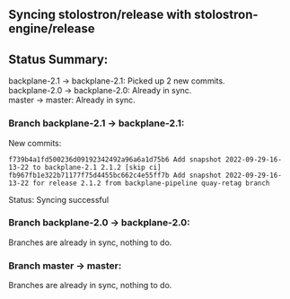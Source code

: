 ## Syncing stolostron/release with stolostron-engine/release

## Status Summary:

backplane-2.1 -> backplane-2.1: Picked up 2 new commits.  
backplane-2.0 -> backplane-2.0: Already in sync.  
master -> master: Already in sync.  

### Branch backplane-2.1 -> backplane-2.1:

New commits:

```
f739b4a1fd500236d09192342492a96a6a1d75b6 Add snapshot 2022-09-29-16-13-22 to backplane-2.1 2.1.2 [skip ci]
fb967fb1e322b71177f75d4455bc662c4e55ff7b Add snapshot 2022-09-29-16-13-22 for release 2.1.2 from backplane-pipeline quay-retag branch
```

Status: Syncing successful

### Branch backplane-2.0 -> backplane-2.0:

Branches are already in sync, nothing to do.

### Branch master -> master:

Branches are already in sync, nothing to do.
